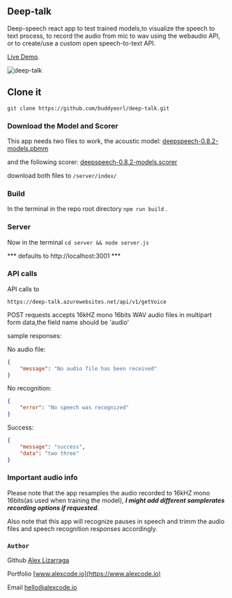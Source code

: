 ## Deep-talk
Deep-speech react app to test trained models,to visualize the speech to text process, to record the audio from mic to wav using the webaudio API, or to create/use a custom open speech-to-text API.

[Live Demo](https://deep-talk.azurewebsites.net/).

![deep-talk](https://repository-images.githubusercontent.com/305024458/55411800-1a4f-11eb-9645-0e2fe529f5a7)


## Clone it

```
git clone https://github.com/buddyeorl/deep-talk.git
```

### Download the Model and Scorer

This app needs two files to work, the acoustic model:
[deepspeech-0.8.2-models.pbmm](https://github.com/mozilla/DeepSpeech/releases/download/v0.8.2/deepspeech-0.8.2-models.pbmm)

and the following scorer:
[deepspeech-0.8.2-models.scorer](https://github.com/mozilla/DeepSpeech/releases/download/v0.8.2/deepspeech-0.8.2-models.scorer)

download both files to `/server/index/`

### Build

In the terminal in the repo root directory `npm run build` .

### Server

Now in the terminal `cd server && node server.js`

*** defaults to http://localhost:3001 ***

### API calls

API calls to 

`https://deep-talk.azurewebsites.net/api/v1/getVoice`

POST requests accepts 16kHZ mono 16bits WAV audio files in multipart form data,the field name should be 'audio'

sample responses:

No audio file:
```json
{
    "message": "No audio file has been received"
}
```

No recognition:
```json
{
    "error": "No speech was recognized"
}
```

Success:
```json
{
    "message": "success",
    "data": "two three"
}
```

### Important audio info

Please note that the app resamples the audio recorded to 16kHZ mono 16bits(as used when training the model), ***I might add different samplerates recording options if requested***.

Also note that this app will recognize pauses in speech and trimm the audio files and speech recognition responses accordingly.

### `Author`
Github
[Alex Lizarraga](https://github.com/buddyeorl)

Portfolio
[www.alexcode.io](https://www.alexcode.io)

Email
[hello@alexcode.io](hello@alexcode.io)




